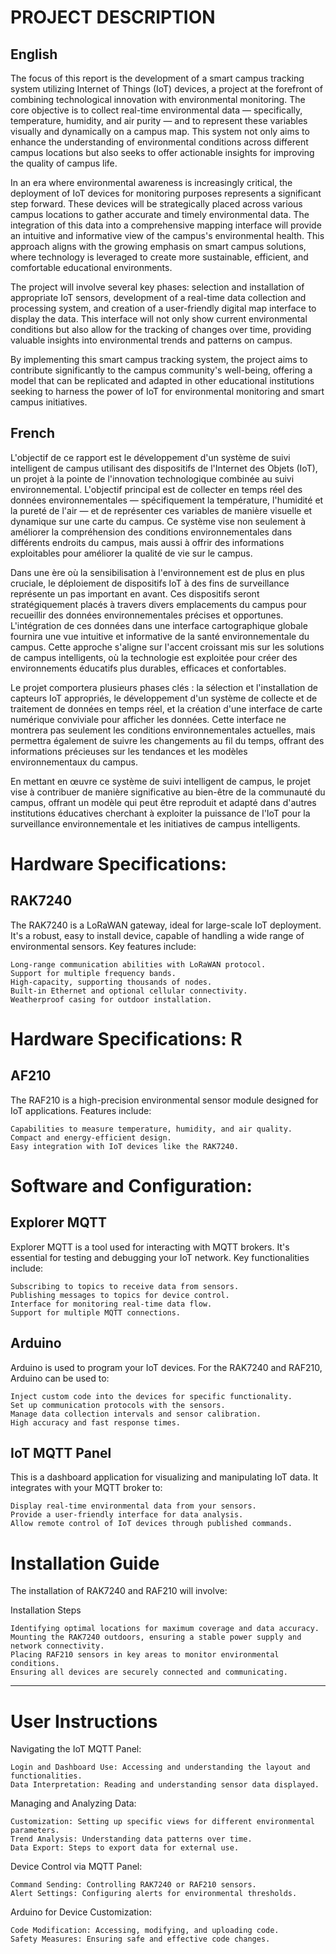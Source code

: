 # PROJECT DESCRIPTION
## English
The focus of this report is the development of a smart campus tracking system utilizing Internet of Things (IoT) devices, a project at the forefront of combining technological innovation with environmental monitoring. The core objective is to collect real-time environmental data — specifically, temperature, humidity, and air purity — and to represent these variables visually and dynamically on a campus map. This system not only aims to enhance the understanding of environmental conditions across different campus locations but also seeks to offer actionable insights for improving the quality of campus life.

In an era where environmental awareness is increasingly critical, the deployment of IoT devices for monitoring purposes represents a significant step forward. These devices will be strategically placed across various campus locations to gather accurate and timely environmental data. The integration of this data into a comprehensive mapping interface will provide an intuitive and informative view of the campus's environmental health. This approach aligns with the growing emphasis on smart campus solutions, where technology is leveraged to create more sustainable, efficient, and comfortable educational environments.

The project will involve several key phases: selection and installation of appropriate IoT sensors, development of a real-time data collection and processing system, and creation of a user-friendly digital map interface to display the data. This interface will not only show current environmental conditions but also allow for the tracking of changes over time, providing valuable insights into environmental trends and patterns on campus.

By implementing this smart campus tracking system, the project aims to contribute significantly to the campus community's well-being, offering a model that can be replicated and adapted in other educational institutions seeking to harness the power of IoT for environmental monitoring and smart campus initiatives.

## French

L'objectif de ce rapport est le développement d'un système de suivi intelligent de campus utilisant des dispositifs de l'Internet des Objets (IoT), un projet à la pointe de l'innovation technologique combinée au suivi environnemental. L'objectif principal est de collecter en temps réel des données environnementales — spécifiquement la température, l'humidité et la pureté de l'air — et de représenter ces variables de manière visuelle et dynamique sur une carte du campus. Ce système vise non seulement à améliorer la compréhension des conditions environnementales dans différents endroits du campus, mais aussi à offrir des informations exploitables pour améliorer la qualité de vie sur le campus.

Dans une ère où la sensibilisation à l'environnement est de plus en plus cruciale, le déploiement de dispositifs IoT à des fins de surveillance représente un pas important en avant. Ces dispositifs seront stratégiquement placés à travers divers emplacements du campus pour recueillir des données environnementales précises et opportunes. L'intégration de ces données dans une interface cartographique globale fournira une vue intuitive et informative de la santé environnementale du campus. Cette approche s'aligne sur l'accent croissant mis sur les solutions de campus intelligents, où la technologie est exploitée pour créer des environnements éducatifs plus durables, efficaces et confortables.

Le projet comportera plusieurs phases clés : la sélection et l'installation de capteurs IoT appropriés, le développement d'un système de collecte et de traitement de données en temps réel, et la création d'une interface de carte numérique conviviale pour afficher les données. Cette interface ne montrera pas seulement les conditions environnementales actuelles, mais permettra également de suivre les changements au fil du temps, offrant des informations précieuses sur les tendances et les modèles environnementaux du campus.

En mettant en œuvre ce système de suivi intelligent de campus, le projet vise à contribuer de manière significative au bien-être de la communauté du campus, offrant un modèle qui peut être reproduit et adapté dans d'autres institutions éducatives cherchant à exploiter la puissance de l'IoT pour la surveillance environnementale et les initiatives de campus intelligents.

# Hardware Specifications: 
  ## RAK7240

The RAK7240 is a LoRaWAN gateway, ideal for large-scale IoT deployment. It's a robust, easy to install device, capable of handling a wide range of environmental sensors. Key features include:

    Long-range communication abilities with LoRaWAN protocol.
    Support for multiple frequency bands.
    High-capacity, supporting thousands of nodes.
    Built-in Ethernet and optional cellular connectivity.
    Weatherproof casing for outdoor installation.

# Hardware Specifications: R
  ## AF210

The RAF210 is a high-precision environmental sensor module designed for IoT applications. Features include:

    Capabilities to measure temperature, humidity, and air quality.
    Compact and energy-efficient design.
    Easy integration with IoT devices like the RAK7240.
    
# Software and Configuration: 
  ## Explorer MQTT

Explorer MQTT is a tool used for interacting with MQTT brokers. It's essential for testing and debugging your IoT network. Key functionalities include:

    Subscribing to topics to receive data from sensors.
    Publishing messages to topics for device control.
    Interface for monitoring real-time data flow.
    Support for multiple MQTT connections.

  ## Arduino

Arduino is used to program your IoT devices. For the RAK7240 and RAF210, Arduino can be used to:

    Inject custom code into the devices for specific functionality.
    Set up communication protocols with the sensors.
    Manage data collection intervals and sensor calibration.
    High accuracy and fast response times.

  ## IoT MQTT Panel

This is a dashboard application for visualizing and manipulating IoT data. It integrates with your MQTT broker to:

    Display real-time environmental data from your sensors.
    Provide a user-friendly interface for data analysis.
    Allow remote control of IoT devices through published commands.
    
# Installation Guide

The installation of RAK7240 and RAF210 will involve:

Installation Steps

    Identifying optimal locations for maximum coverage and data accuracy.
    Mounting the RAK7240 outdoors, ensuring a stable power supply and network connectivity.
    Placing RAF210 sensors in key areas to monitor environmental conditions.
    Ensuring all devices are securely connected and communicating.


--------------------------------
# User Instructions

Navigating the IoT MQTT Panel:

    Login and Dashboard Use: Accessing and understanding the layout and functionalities.
    Data Interpretation: Reading and understanding sensor data displayed.

Managing and Analyzing Data:

    Customization: Setting up specific views for different environmental parameters.
    Trend Analysis: Understanding data patterns over time.
    Data Export: Steps to export data for external use.

Device Control via MQTT Panel:

    Command Sending: Controlling RAK7240 or RAF210 sensors.
    Alert Settings: Configuring alerts for environmental thresholds.

Arduino for Device Customization:

    Code Modification: Accessing, modifying, and uploading code.
    Safety Measures: Ensuring safe and effective code changes.


